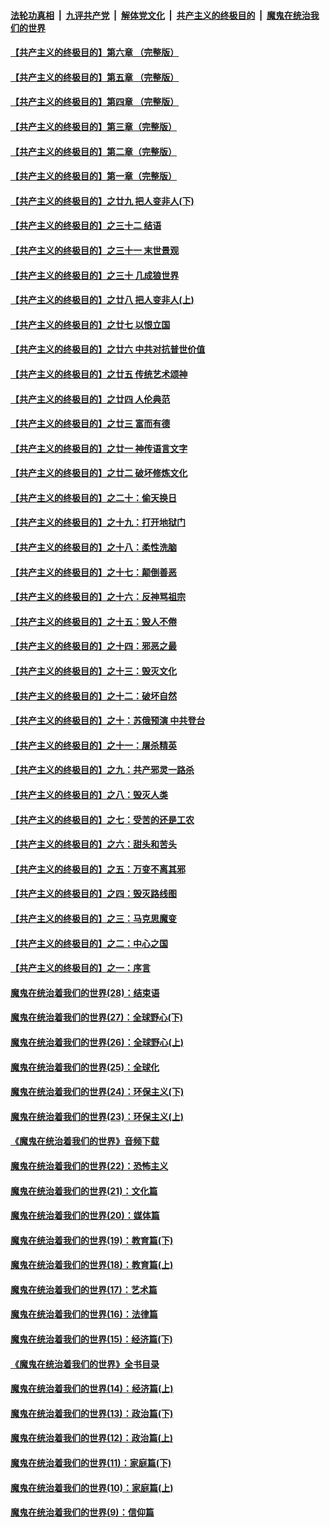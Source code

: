 

####  [法轮功真相](../../../../basic/blob/master/README.md?t=07012301) &nbsp;|&nbsp; [九评共产党](../../../../9ping.md/blob/master/README.md?t=07012301) &nbsp;|&nbsp; [解体党文化](../../../../jtdwh.md/blob/master/README.md?t=07012301)  &nbsp;|&nbsp; [共产主义的终极目的](../../../../gczydzjmd.md/blob/master/README.md?t=07012301) &nbsp;|&nbsp; [魔鬼在统治我们的世界](../../../../mgztzwmdsj.md/blob/master/README.md?t=07012301) 

#### [【共产主义的终极目的】第六章 （完整版）](../pages/nsc422/n11428913.md?t=07012301) 

#### [【共产主义的终极目的】第五章 （完整版）](../pages/nsc422/n11428912.md?t=07012301) 

#### [【共产主义的终极目的】第四章 （完整版）](../pages/nsc422/n11428907.md?t=07012301) 

#### [【共产主义的终极目的】第三章（完整版）](../pages/nsc422/n11428848.md?t=07012301) 

#### [【共产主义的终极目的】第二章（完整版）](../pages/nsc422/n11428831.md?t=07012301) 

#### [【共产主义的终极目的】第一章（完整版）](../pages/nsc422/n11417651.md?t=07012301) 

#### [【共产主义的终极目的】之廿九 把人变非人(下)](../pages/nsc422/n11344140.md?t=07012301) 

#### [【共产主义的终极目的】之三十二 结语](../pages/nsc422/n11360535.md?t=07012301) 

#### [【共产主义的终极目的】之三十一 末世景观](../pages/nsc422/n11351129.md?t=07012301) 

#### [【共产主义的终极目的】之三十 几成狼世界](../pages/nsc422/n11348280.md?t=07012301) 

#### [【共产主义的终极目的】之廿八 把人变非人(上)](../pages/nsc422/n11340492.md?t=07012301) 

#### [【共产主义的终极目的】之廿七 以恨立国](../pages/nsc422/n11336944.md?t=07012301) 

#### [【共产主义的终极目的】之廿六 中共对抗普世价值](../pages/nsc422/n11324785.md?t=07012301) 

#### [【共产主义的终极目的】之廿五 传统艺术颂神](../pages/nsc422/n11296396.md?t=07012301) 

#### [【共产主义的终极目的】之廿四 人伦典范](../pages/nsc422/n11296397.md?t=07012301) 

#### [【共产主义的终极目的】之廿三 富而有德](../pages/nsc422/n11283598.md?t=07012301) 

#### [【共产主义的终极目的】之廿一 神传语言文字](../pages/nsc422/n11263265.md?t=07012301) 

#### [【共产主义的终极目的】之廿二 破坏修炼文化](../pages/nsc422/n11245728.md?t=07012301) 

#### [【共产主义的终极目的】之二十：偷天换日](../pages/nsc422/n11238846.md?t=07012301) 

#### [【共产主义的终极目的】之十九：打开地狱门](../pages/nsc422/n11206376.md?t=07012301) 

#### [【共产主义的终极目的】之十八：柔性洗脑](../pages/nsc422/n11199994.md?t=07012301) 

#### [【共产主义的终极目的】之十七：颠倒善恶](../pages/nsc422/n11179782.md?t=07012301) 

#### [【共产主义的终极目的】之十六：反神骂祖宗](../pages/nsc422/n11166798.md?t=07012301) 

#### [【共产主义的终极目的】之十五：毁人不倦](../pages/nsc422/n11166792.md?t=07012301) 

#### [【共产主义的终极目的】之十四：邪恶之最](../pages/nsc422/n11150249.md?t=07012301) 

#### [【共产主义的终极目的】之十三：毁灭文化](../pages/nsc422/n11135227.md?t=07012301) 

#### [【共产主义的终极目的】之十二：破坏自然](../pages/nsc422/n11135214.md?t=07012301) 

#### [【共产主义的终极目的】之十：苏俄预演 中共登台](../pages/nsc422/n11118424.md?t=07012301) 

#### [【共产主义的终极目的】之十一：屠杀精英](../pages/nsc422/n11118442.md?t=07012301) 

#### [【共产主义的终极目的】之九：共产邪灵一路杀](../pages/nsc422/n11114139.md?t=07012301) 

#### [【共产主义的终极目的】之八：毁灭人类](../pages/nsc422/n11108503.md?t=07012301) 

#### [【共产主义的终极目的】之七：受苦的还是工农](../pages/nsc422/n11101809.md?t=07012301) 

#### [【共产主义的终极目的】之六：甜头和苦头](../pages/nsc422/n11096971.md?t=07012301) 

#### [【共产主义的终极目的】之五：万变不离其邪](../pages/nsc422/n11091285.md?t=07012301) 

#### [【共产主义的终极目的】之四：毁灭路线图](../pages/nsc422/n11086284.md?t=07012301) 

#### [【共产主义的终极目的】之三：马克思魔变](../pages/nsc422/n11061941.md?t=07012301) 

#### [【共产主义的终极目的】之二：中心之国](../pages/nsc422/n11047728.md?t=07012301) 

#### [【共产主义的终极目的】之一：序言](../pages/nsc422/n11086077.md?t=07012301) 

#### [魔鬼在统治着我们的世界(28)：结束语](../pages/nsc422/n10936246.md?t=07012301) 

#### [魔鬼在统治着我们的世界(27)：全球野心(下)](../pages/nsc422/n10928319.md?t=07012301) 

#### [魔鬼在统治着我们的世界(26)：全球野心(上)](../pages/nsc422/n10900318.md?t=07012301) 

#### [魔鬼在统治着我们的世界(25)：全球化](../pages/nsc422/n10788205.md?t=07012301) 

#### [魔鬼在统治着我们的世界(24)：环保主义(下)](../pages/nsc422/n10695307.md?t=07012301) 

#### [魔鬼在统治着我们的世界(23)：环保主义(上)](../pages/nsc422/n10688613.md?t=07012301) 

#### [《魔鬼在统治着我们的世界》音频下载](../pages/nsc422/n10635553.md?t=07012301) 

#### [魔鬼在统治着我们的世界(22)：恐怖主义](../pages/nsc422/n10614727.md?t=07012301) 

#### [魔鬼在统治着我们的世界(21)：文化篇](../pages/nsc422/n10597706.md?t=07012301) 

#### [魔鬼在统治着我们的世界(20)：媒体篇](../pages/nsc422/n10586579.md?t=07012301) 

#### [魔鬼在统治着我们的世界(19)：教育篇(下)](../pages/nsc422/n10564808.md?t=07012301) 

#### [魔鬼在统治着我们的世界(18)：教育篇(上)](../pages/nsc422/n10526970.md?t=07012301) 

#### [魔鬼在统治着我们的世界(17)：艺术篇](../pages/nsc422/n10499093.md?t=07012301) 

#### [魔鬼在统治着我们的世界(16)：法律篇](../pages/nsc422/n10485969.md?t=07012301) 

#### [魔鬼在统治着我们的世界(15)：经济篇(下)](../pages/nsc422/n10469975.md?t=07012301) 

#### [《魔鬼在统治着我们的世界》全书目录](../pages/nsc422/n10464261.md?t=07012301) 

#### [魔鬼在统治着我们的世界(14)：经济篇(上)](../pages/nsc422/n10457370.md?t=07012301) 

#### [魔鬼在统治着我们的世界(13)：政治篇(下)](../pages/nsc422/n10448270.md?t=07012301) 

#### [魔鬼在统治着我们的世界(12)：政治篇(上)](../pages/nsc422/n10444576.md?t=07012301) 

#### [魔鬼在统治着我们的世界(11)：家庭篇(下)](../pages/nsc422/n10440961.md?t=07012301) 

#### [魔鬼在统治着我们的世界(10)：家庭篇(上)](../pages/nsc422/n10435448.md?t=07012301) 

#### [魔鬼在统治着我们的世界(9)：信仰篇](../pages/nsc422/n10432159.md?t=07012301) 

